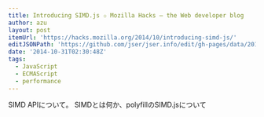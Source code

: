 ```yaml
---
title: Introducing SIMD.js ✩ Mozilla Hacks – the Web developer blog
author: azu
layout: post
itemUrl: 'https://hacks.mozilla.org/2014/10/introducing-simd-js/'
editJSONPath: 'https://github.com/jser/jser.info/edit/gh-pages/data/2014/10/index.json'
date: '2014-10-31T02:30:48Z'
tags:
  - JavaScript
  - ECMAScript
  - performance
---
```

SIMD APIについて。 SIMDとは何か、polyfillのSIMD.jsについて
